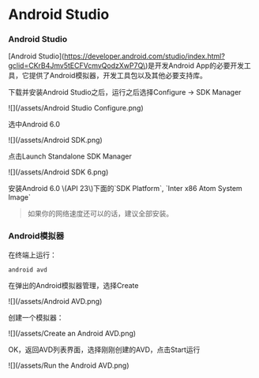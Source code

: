 # Android Studio

### Android Studio

\[Android Studio\]\(https://developer.android.com/studio/index.html?gclid=CKrB4Jmv5tECFVcmvQodzXwP7Q\)是开发Android App的必要开发工具，它提供了Android模拟器，开发工具包以及其他必要支持库。

下载并安装Android Studio之后，运行之后选择Configure -&gt; SDK Manager

![](/assets/Android Studio Configure.png)

选中Android 6.0

![](/assets/Android SDK.png)

点击Launch Standalone SDK Manager

![](/assets/Android SDK 6.png)

安装Android 6.0 \\(API 23\\)下面的\`SDK Platform\`, \`Inter x86 Atom System Image\`

> 如果你的网络速度还可以的话，建议全部安装。

### Android模拟器

在终端上运行：

`android avd`

在弹出的Android模拟器管理，选择Create

![](/assets/Android AVD.png)

创建一个模拟器：

![](/assets/Create an Android AVD.png)

OK，返回AVD列表界面，选择刚刚创建的AVD，点击Start运行

![](/assets/Run the Android AVD.png)


